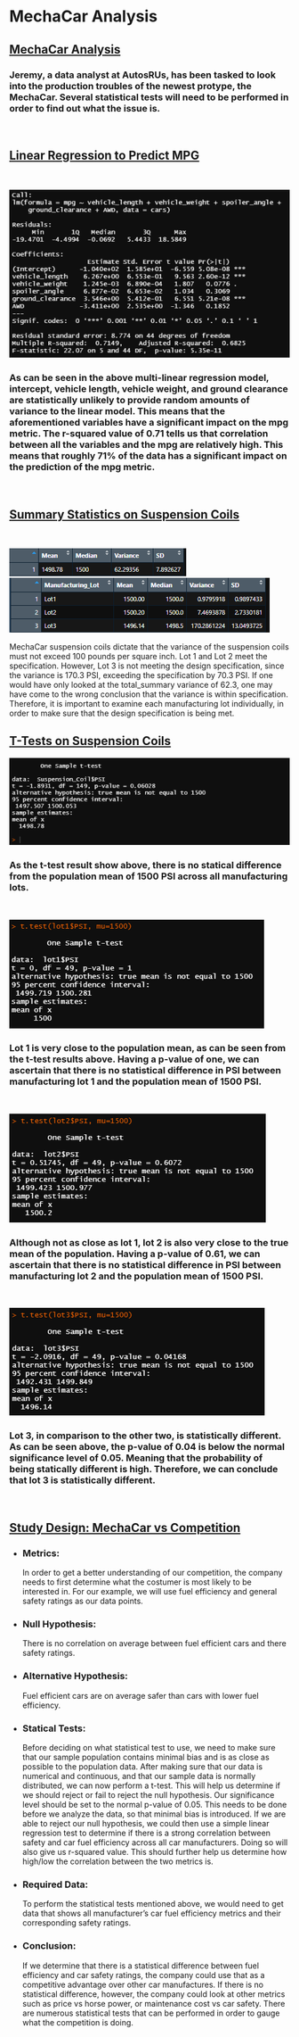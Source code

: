 # MechaCar Analysis

## <u>MechaCar Analysis</u>
### Jeremy, a data analyst at AutosRUs, has been tasked to look into the production troubles of the newest protype, the MechaCar. Several statistical tests will need to be performed in order to find out what the issue is.
<br />

## <u> Linear Regression to Predict MPG</u>
<br />

![MechaCar_mpg_summary](MechaCar_mpg_summary.png)

### As can be seen in the above multi-linear regression model, intercept, vehicle length, vehicle weight, and ground clearance are statistically unlikely to provide random amounts of variance to the linear model. This means that the aforementioned variables have a significant impact on the mpg metric. The r-squared value of 0.71 tells us that correlation between all the variables and the mpg are relatively high. This means that roughly 71% of the data has a significant impact on the prediction of the mpg metric.

<br />

## <u>Summary Statistics on Suspension Coils</u>
<br />

![total_summary](total_summary.png)
![lot_summary](lot_summary.png)

MechaCar suspension coils dictate that the variance of the suspension coils must not exceed 100 pounds per square inch. Lot 1 and Lot 2 meet the specification. However, Lot 3 is not meeting the design specification, since the variance is 170.3 PSI, exceeding the specification by 70.3 PSI. If one would have only looked at the total_summary variance of 62.3, one may have come to the wrong conclusion that the variance is within specification. Therefore, it is important to examine each manufacturing lot individually, in order to make sure that the design specification is being met.


## <u>T-Tests on Suspension Coils</u>
![PSI_all_manulots](PSI_all_manulots.png)
 ### As the t-test result show above, there is no statical difference from the population mean of 1500 PSI across all manufacturing lots.
<br />

![lot1](lot1.png)

### Lot 1 is very close to the population mean, as can be seen from the t-test results above. Having a p-value of one, we can ascertain that there is no statistical difference in PSI between manufacturing lot 1 and the population mean of 1500 PSI.
<br />

![lot2](lot2.png)

### Although not as close as lot 1, lot 2 is also very close to the true mean of the population. Having a p-value of 0.61, we can ascertain that there is no statistical difference in PSI between manufacturing lot 2 and the population mean of 1500 PSI.
<br />

![lot3](lot3.png)

### Lot 3, in comparison to the other two, is statistically different. As can be seen above, the p-value of 0.04 is below the normal significance level of 0.05. Meaning that the probability of being statically different is high. Therefore, we can conclude that lot 3 is statistically different.
<br />

## <u>Study Design: MechaCar vs Competition</u>

- ### Metrics:
    In order to get a better understanding of our competition, the company needs to first determine what the costumer is most likely to be interested in. For our example, we will use fuel efficiency and general safety ratings as our data points.
- ### Null Hypothesis:
    There is no correlation on average between fuel efficient cars and there safety ratings.
- ### Alternative Hypothesis:
    Fuel efficient cars are on average safer than cars with lower fuel efficiency.

- ### Statical Tests:
    Before deciding on what statistical test to use, we need to make sure that our sample population contains minimal bias and is as close as possible to the population data.
    After making sure that our data is numerical and continuous, and that our sample data is normally distributed, we can now perform a t-test. This will help us determine if we should reject or fail to reject the null hypothesis. Our significance level should be set to the normal p-value of 0.05. This needs to be done before we analyze the data, so that minimal bias is introduced. If we are able to reject our null hypothesis, we could then use a simple linear regression test to determine if there is a strong correlation between safety and car fuel efficiency across all car manufacturers. Doing so will also give us r-squared value. This should further help us determine how high/low the correlation between the two metrics is.

- ### Required Data:
    To perform the statistical tests mentioned above, we would need to get data that shows all manufacturer’s car fuel efficiency metrics and their corresponding safety ratings. 

- ### Conclusion:
    If we determine that there is a statistical difference between fuel efficiency and car safety ratings, the company could use that as a competitive advantage over other car manufactures. If there is no statistical difference, however, the company could look at other metrics such as price vs horse power, or maintenance cost vs car safety. There are numerous statistical tests that can be performed in order to gauge what the competition is doing.


